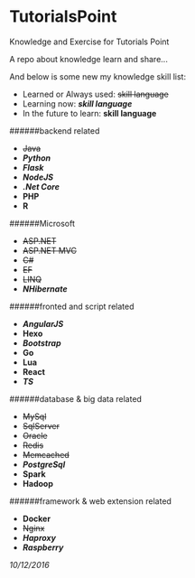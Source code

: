 # TutorialsPoint
Knowledge and Exercise for Tutorials Point  

A repo about knowledge learn and share...

And below is some new my knowledge skill list:

* Learned or Always used: ~~skill language~~
* Learning now: **_skill language_**
* In the future to learn: **skill language**

######backend related
* ~~Java~~
* **_Python_**
* **_Flask_**
* **_NodeJS_**
* **_.Net Core_**
* **PHP**
* **R**

######Microsoft
* ~~ASP.NET~~
* ~~ASP.NET MVC~~
* ~~C#~~
* ~~EF~~
* ~~LINQ~~
* **_NHibernate_**

######fronted and script related
* **_AngularJS_**
* **Hexo**
* **_Bootstrap_**
* **Go**
* **Lua**
* **React**
* **_TS_**

######database & big data related
* ~~MySql~~
* ~~SqlServer~~
* ~~Oracle~~
* ~~Redis~~
* ~~Memcached~~
* **_PostgreSql_**
* **Spark**
* **Hadoop**

######framework & web extension related
* **Docker**
* ~~Nginx~~
* **_Haproxy_**
* **_Raspberry_**

<em>10/12/2016</em>
